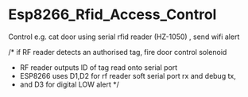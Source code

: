 # Esp8266_Rfid_Access_Control
 Control e.g. cat door using serial rfid reader (HZ-1050) , send wifi alert
 
 /* if RF reader detects an authorised tag, fire door control solenoid
 *  RF reader outputs ID of tag read onto serial port
 * ESP8266 uses D1,D2  for rf reader soft serial port rx and debug tx, 
 *  and D3 for digital LOW alert
 */ 
